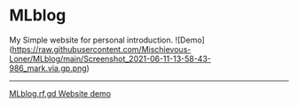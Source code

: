 # MLblog
My Simple website for personal introduction.
![Demo]
(https://raw.githubusercontent.com/Mischievous-Loner/MLblog/main/Screenshot_2021-06-11-13-58-43-986_mark.via.gp.png)

<hr><a href="//mlblog.rf.gd">MLblog.rf.gd Website demo</a>
